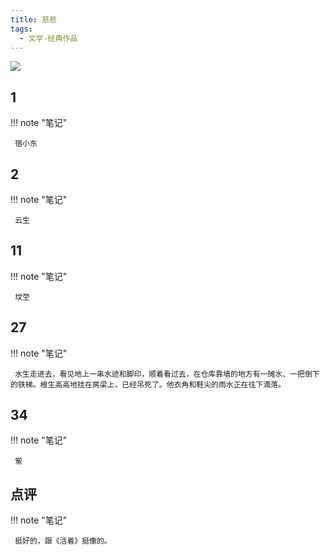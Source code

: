 ```yaml
---
title: 慈悲
tags:
  - 文学-经典作品
---
```


![](https://wfqqreader-1252317822.image.myqcloud.com/cover/78/824078/t7_824078.jpg)


## 1




!!! note "笔记"

	 宿小东 


## 2




!!! note "笔记"

	 云生 


## 11




!!! note "笔记"

	 坟茔 


## 27




!!! note "笔记"

	 水生走进去，看见地上一串水迹和脚印，顺着看过去，在仓库靠墙的地方有一摊水、一把倒下的铁梯。根生高高地挂在房梁上，已经吊死了。他衣角和鞋尖的雨水正在往下滴落。
 


## 34




!!! note "笔记"

	 鲎 


## 点评




!!! note "笔记"

	 挺好的，跟《活着》挺像的。
 

